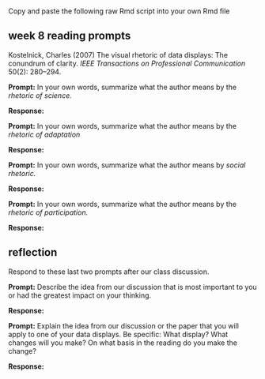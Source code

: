 
<br> Copy and paste the following raw Rmd script into your own Rmd file

## week 8 reading prompts

Kostelnick, Charles (2007) The visual rhetoric of data displays: The
conundrum of clarity. *IEEE Transactions on Professional Communication*
50(2): 280–294.

**Prompt:** In your own words, summarize what the author means by the
*rhetoric of science.*

**Response:**

**Prompt:** In your own words, summarize what the author means by the
*rhetoric of adaptation*

**Response:**

**Prompt:** In your own words, summarize what the author means by
*social rhetoric.*

**Response:**

**Prompt:** In your own words, summarize what the author means by the
*rhetoric of participation.*

**Response:**

## reflection

Respond to these last two prompts after our class discussion.

**Prompt:** Describe the idea from our discussion that is most important
to you or had the greatest impact on your thinking.

**Response:**

**Prompt:** Explain the idea from our discussion or the paper that you
will apply to one of your data displays. Be specific: What display? What
changes will you make? On what basis in the reading do you make the
change?

**Response:**
